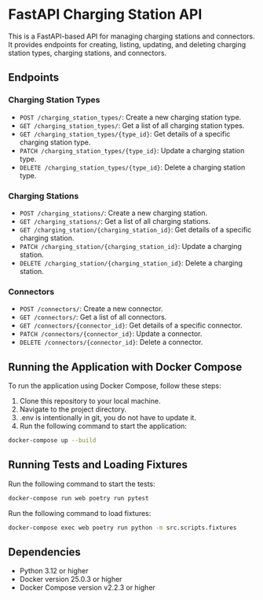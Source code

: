 # FastAPI Charging Station API

This is a FastAPI-based API for managing charging stations and connectors. It provides endpoints for creating, listing, updating, and deleting charging station types, charging stations, and connectors.

## Endpoints

### Charging Station Types

- `POST /charging_station_types/`: Create a new charging station type.
- `GET /charging_station_types/`: Get a list of all charging station types.
- `GET /charging_station_types/{type_id}`: Get details of a specific charging station type.
- `PATCH /charging_station_types/{type_id}`: Update a charging station type.
- `DELETE /charging_station_types/{type_id}`: Delete a charging station type.

### Charging Stations

- `POST /charging_stations/`: Create a new charging station.
- `GET /charging_stations/`: Get a list of all charging stations.
- `GET /charging_station/{charging_station_id}`: Get details of a specific charging station.
- `PATCH /charging_station/{charging_station_id}`: Update a charging station.
- `DELETE /charging_station/{charging_station_id}`: Delete a charging station.

### Connectors

- `POST /connectors/`: Create a new connector.
- `GET /connectors/`: Get a list of all connectors.
- `GET /connectors/{connector_id}`: Get details of a specific connector.
- `PATCH /connectors/{connector_id}`: Update a connector.
- `DELETE /connectors/{connector_id}`: Delete a connector.

## Running the Application with Docker Compose

To run the application using Docker Compose, follow these steps:

1. Clone this repository to your local machine.
2. Navigate to the project directory.
3. .env is intentionally in git, you do not have to update it.
4. Run the following command to start the application:

```bash
docker-compose up --build
```

Running Tests and Loading Fixtures
----------------------------------

Run the following command to start the tests:

```bash
docker-compose run web poetry run pytest
```

Run the following command to load fixtures:
```bash
docker-compose exec web poetry run python -m src.scripts.fixtures

```


## Dependencies
- Python 3.12 or higher
- Docker version 25.0.3 or higher
- Docker Compose version v2.2.3 or higher
